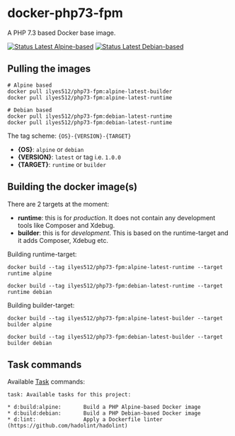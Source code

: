 # docker-php73-fpm

A PHP 7.3 based Docker base image.

[![Status Latest Alpine-based](https://github.com/Ilyes512/docker-php73-fpm/workflows/Build%20latest%20Alpine%20images/badge.svg)](https://github.com/Ilyes512/docker-php73-fpm/actions?query=workflow%3A%22Build+latest+Alpine+images%22)
[![Status Latest Debian-based](https://github.com/Ilyes512/docker-php73-fpm/workflows/Build%20latest%20Debian%20images/badge.svg)](https://github.com/Ilyes512/docker-php73-fpm/actions?query=workflow%3A%22Build+latest+Debian+images%22)

## Pulling the images

```
# Alpine based
docker pull ilyes512/php73-fpm:alpine-latest-builder
docker pull ilyes512/php73-fpm:alpine-latest-runtime

# Debian based
docker pull ilyes512/php73-fpm:debian-latest-runtime
docker pull ilyes512/php73-fpm:debian-latest-runtime
```

The tag scheme: `{OS}-{VERSION}-{TARGET}`

- **{OS}**: `alpine` or `debian`
- **{VERSION}**: `latest` or tag i.e. `1.0.0`
- **{TARGET}**: `runtime` or `builder`

## Building the docker image(s)

There are 2 targets at the moment:

  - **runtime**: this is for *production*. It does not contain any development tools like Composer and Xdebug.
  - **builder**: this is for *development*. This is based on the runtime-target and it adds Composer, Xdebug etc.

Building runtime-target:

```
docker build --tag ilyes512/php73-fpm:alpine-latest-runtime --target runtime alpine

docker build --tag ilyes512/php73-fpm:debian-latest-runtime --target runtime debian
```

Building builder-target:

```
docker build --tag ilyes512/php73-fpm:alpine-latest-builder --target builder alpine

docker build --tag ilyes512/php73-fpm:debian-latest-builder --target builder debian
```

## Task commands

Available [Task](https://taskfile.dev/#/) commands:

```
task: Available tasks for this project:

* d:build:alpine:       Build a PHP Alpine-based Docker image
* d:build:debian:       Build a PHP Debian-based Docker image
* d:lint:               Apply a Dockerfile linter (https://github.com/hadolint/hadolint)
```